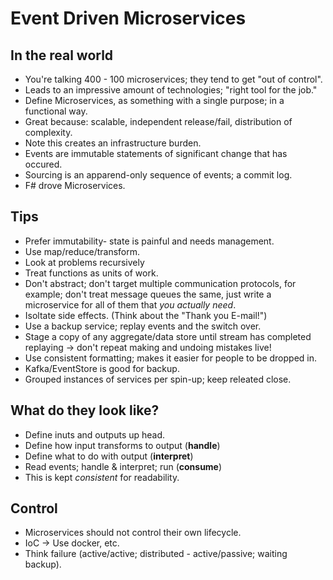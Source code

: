 # Event Driven Microservices

## In the real world
- You're talking 400 - 100 microservices; they tend to get "out of control".
- Leads to an impressive amount of technologies; "right tool for the job."
- Define Microservices, as something with a single purpose; in a functional way.
- Great because: scalable, independent release/fail, distribution of complexity.
- Note this creates an infrastructure burden.
- Events are immutable statements of significant change that has occured.
- Sourcing is an apparend-only sequence of events; a commit log.
- F# drove Microservices. 

## Tips
- Prefer immutability- state is painful and needs management.
- Use map/reduce/transform.
- Look at problems recursively
- Treat functions as units of work.
- Don't abstract; don't target multiple communication protocols, for example; don't treat message queues the same, just write a microservice for all of them that _you actually need_.
- Isoltate side effects. (Think about the "Thank you E-mail!")
- Use a backup service; replay events and the switch over.
- Stage a copy of any aggregate/data store until stream has completed replaying -> don't repeat making and undoing mistakes live!
- Use consistent formatting; makes it easier for people to be dropped in.
- Kafka/EventStore is good for backup.
- Grouped instances of services per spin-up; keep releated close.

## What do they look like?
- Define inuts and outputs up head.
- Define how input transforms to output (**handle**)
- Define what to do with output (**interpret**)
- Read events; handle & interpret; run (**consume**)
- This is kept _consistent_ for readability.

## Control
- Microservices should not control their own lifecycle.
- IoC -> Use docker, etc.
- Think failure (active/active; distributed - active/passive; waiting backup).

